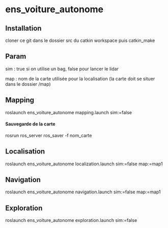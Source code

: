 # ens_voiture_autonome

## Installation

cloner ce git dans le dossier src du catkin workspace
puis catkin_make
## Param

sim : true si on utilise un bag, false pour lancer le lidar

map : nom de la carte utilisée pour la localisation (la carte doit se situer dans le dossier /map)

## Mapping

roslaunch ens_voiture_autonome mapping.launch sim:=false

#### Sauvegarde de la carte

rosrun ros_server ros_saver -f nom_carte

## Localisation

roslaunch ens_voiture_autonome localization.launch sim:=false map:=map1

## Navigation

roslaunch ens_voiture_autonome navigation.launch sim:=false map:=map1

## Exploration

roslaunch ens_voiture_autonome exploration.launch sim:=false 
